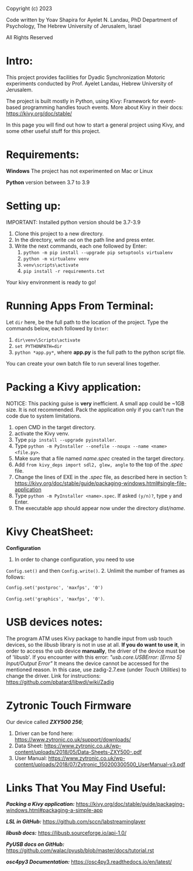 Copyright (c) 2023 

Code written by Yoav Shapira for Ayelet N. Landau, PhD
Department of Psychology, The Hebrew University of Jerusalem, Israel

All Rights Reserved

# Intro:
This project provides facilities for Dyadic Synchronization Motoric experiments conducted by Prof. Ayelet Landau, Hebrew University of Jerusalem.

The project is built mostly in Python, using Kivy: Framework for event-based programming handles touch events. More about Kivy in their docs:
https://kivy.org/doc/stable/

In this page you will find out how to start a general project using Kivy, and some other useful stuff for this project.

# Requirements:
**Windows** The project has not experimented on Mac or Linux 

**Python** version between 3.7 to 3.9

# Setting up:
IMPORTANT: Installed python version should be 3.7-3.9
1) Clone this project to a new directory.
2) In the directory, write `cmd` on the path line and press enter.
3) Write the next commands, each one followed by Enter:
   1) `python -m pip install --upgrade pip setuptools virtualenv`
   2) `python -m virtualenv venv`
   3) `venv\scripts\activate`
   4) `pip install -r requirements.txt`

Your kivy environment is ready to go!

# Running Apps From Terminal:
Let `dir` here, be the full path to the location of the project. Type the commands below, each followed by `Enter`:
1) `dir\venv\Scripts\activate`
2) `set PYTHONPATH=dir`
3) `python *app.py*`, where **app.py** is the full path to the python script file.

You can create your own batch file to run several lines together.  

# Packing a Kivy application:
NOTICE: This packing guise is **very** inefficient. A small app could be ~1GB size. It is not recommended. Pack the application only if you can't run the code due to system limitations.
1) open CMD in the target directory.
2) activate the Kivy venv.
3) Type `pip install --upgrade pyinstaller`.
4) Type `python -m PyInstaller --onefile --noupx --name <name> <file.py>`.
5) Make sure that a file named _name.spec_ created in the target directory.
6) Add `from kivy_deps import sdl2, glew, angle` to the top of the _.spec_ file.
7) Change the lines of EXE in the _.spec_ file, as described here in section 1: https://kivy.org/doc/stable/guide/packaging-windows.html#single-file-application
8) Type `python -m PyInstaller <name>.spec`. If asked `(y/n)?`, type `y` and Enter.
9) The executable app should appear now under the directory _dist/name_.

# Kivy CheatSheet:
**Configuration**
1. In order to change configuration, you need to use 

`Config.set()`
and then `Config.write()`.
2. Unlimit the number of frames as follows:

`Config.set('postproc', 'maxfps', '0')`

`Config.set('graphics', 'maxfps', '0')`.

# USB devices notes:
The program ATM uses Kivy package to handle input from usb touch devices, so the _libusb_ library is not in use at all.
**If you do want to use it**, in order to access the usb device **manually**, the driver of the device must be of 'libusb'.
If you encounter with this error:
*"usb.core.USBError: [Errno 5] Input/Output Error"*
It means the device cannot be accessed for the mentioned reason. 
In this case, use zadig-2.7.exe (under *Touch Utilities*) to change the driver. Link for instructions:
https://github.com/pbatard/libwdi/wiki/Zadig

# Zytronic Touch Firmware
Our device called **_ZXY500 256_**; 
1. Driver can be fond here: https://www.zytronic.co.uk/support/downloads/
2. Data Sheet: https://www.zytronic.co.uk/wp-content/uploads/2018/05/Data-Sheets-ZXY500-.pdf
3. User Manual: https://www.zytronic.co.uk/wp-content/uploads/2018/07/Zytronic_150200300500_UserManual-v3.pdf

# Links That You May Find Useful:
***Packing a Kivy application:***
https://kivy.org/doc/stable/guide/packaging-windows.html#packaging-a-simple-app

***LSL in GitHub:***
https://github.com/sccn/labstreaminglayer

***libusb docs:***
https://libusb.sourceforge.io/api-1.0/

***PyUSB docs on GitHub:***
https://github.com/walac/pyusb/blob/master/docs/tutorial.rst

***osc4py3 Documentation:***
https://osc4py3.readthedocs.io/en/latest/

